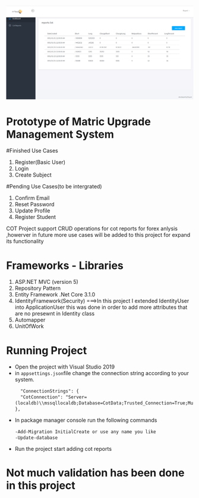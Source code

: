
![Dashboard](https://github.com/Buyani/COT-Projects/blob/master/img/layout.PNG)
# Prototype of Matric Upgrade Management System

#Finished Use Cases
1. Register(Basic User) 
2. Login
3. Create Subject

#Pending Use Cases(to be intergrated)
1. Confirm Email
2. Reset Password
3. Update Profile
4. Register Student

COT Project support CRUD operations for cot reports for forex anlysis ,howerver in future more use cases will be added to this project for expand its functionality

# Frameworks - Libraries

1. ASP.NET MVC (version 5)
2. Repository Pattern
3. Entity Framework .Net Core 3.1.0
4. IdentityFramework(Security)
   ===>In this project I extended IdentityUser into ApplicationUser this was done in order to add more attributes that are no presewnt in Identity class
4. Automapper
5. UnitOfWork

# Running Project

- Open the project with Visual Studio 2019
- in `appsettings.json`file change the connection string according to your system.
  ```
    "ConnectionStrings": {
    "CotConnection": "Server=(localdb)\\mssqllocaldb;Database=CotData;Trusted_Connection=True;MultipleActiveResultSets=true"
  },
  ```
- In package manager console run the following commands 
    ```
	-Add-Migration InitialCreate or use any name you like
	-Update-database 
   ```
- Run the project start adding cot reports

#  Not much validation has been done in this project 
